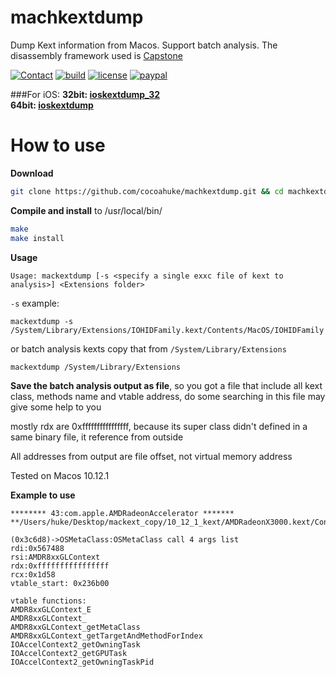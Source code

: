 # machkextdump
Dump Kext information from Macos. Support batch analysis. The disassembly framework used is [Capstone](http://www.capstone-engine.org/)

[![Contact](https://img.shields.io/badge/contact-@cocoahuke-fbb52b.svg?style=flat)](https://twitter.com/cocoahuke) [![build](https://travis-ci.org/cocoahuke/ioskextdump_32.svg?branch=master)](https://github.com/cocoahuke/machkextdump) [![license](https://img.shields.io/badge/license-MIT-blue.svg)](https://github.com/cocoahuke/ioskextdump_32/blob/master/LICENSE) [![paypal](https://img.shields.io/badge/Donate-PayPal-039ce0.svg)](https://www.paypal.com/cgi-bin/webscr?cmd=_s-xclick&hosted_button_id=EQDXSYW8Z23UY)

###For iOS:
**32bit: [ioskextdump_32](https://github.com/cocoahuke/ioskextdump_32)**  
**64bit: [ioskextdump](https://github.com/cocoahuke/ioskextdump)**

# How to use

**Download**
```bash
git clone https://github.com/cocoahuke/machkextdump.git && cd machkextdump
```
**Compile and install** to /usr/local/bin/

```bash
make
make install
```
**Usage**
```
Usage: mackextdump [-s <specify a single exxc file of kext to analysis>] <Extensions folder>
```
`-s` example:
```
mackextdump -s /System/Library/Extensions/IOHIDFamily.kext/Contents/MacOS/IOHIDFamily
```
or batch analysis kexts copy that from `/System/Library/Extensions`
```
mackextdump /System/Library/Extensions
```
**Save the batch analysis output as file**, so you got a file that include all kext class, methods name and vtable address, do some searching in this file may give some help to you

mostly rdx are 0xffffffffffffffff, because its super class didn't defined in a same binary file, it reference from outside

All addresses from output are file offset, not virtual memory address

Tested on Macos 10.12.1

**Example to use**

```
******** 43:com.apple.AMDRadeonAccelerator *******
**/Users/huke/Desktop/mackext_copy/10_12_1_kext/AMDRadeonX3000.kext/Contents/MacOS/AMDRadeonX3000**

(0x3c6d8)->OSMetaClass:OSMetaClass call 4 args list
rdi:0x567488
rsi:AMDR8xxGLContext
rdx:0xffffffffffffffff
rcx:0x1d58
vtable_start: 0x236b00

vtable functions:
AMDR8xxGLContext_E
AMDR8xxGLContext_
AMDR8xxGLContext_getMetaClass
AMDR8xxGLContext_getTargetAndMethodForIndex
IOAccelContext2_getOwningTask
IOAccelContext2_getGPUTask
IOAccelContext2_getOwningTaskPid
```
